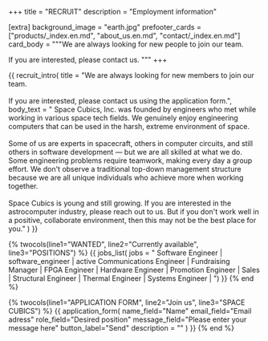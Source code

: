 +++
title = "RECRUIT"
description = "Employment information"

[extra]
background_image = "earth.jpg"
prefooter_cards = ["products/_index.en.md", "about_us.en.md", "contact/_index.en.md"]
card_body = """We are always looking for new people to join our team.

If you are interested, please contact us.
"""
+++

{{ recruit_intro(
	title = "We are always looking for new members to join our team. <br><br> If you are interested, please contact us using the application form.",
	body_text = "
 Space Cubics, Inc. was founded by engineers who met while working in various space tech fields. We genuinely enjoy engineering computers that can be used in the harsh, extreme environment of space.
<br><br>
 Some of us are experts in spacecraft, others in computer circuits, and still others in software development — but we are all skilled at what we do. Some engineering problems require teamwork, making every day a group effort. We don't observe a traditional top-down management structure because we are all unique individuals who achieve more when working together.
 <br><br>
Space Cubics is young and still growing. If you are interested in the astrocomputer industry, please reach out to us. But if you don't work well in a positive, collaborate environment, then this may not be the best place for you."
) }}

{% twocols(line1="WANTED", line2="Currently available", line3="POSITIONS") %}
{{ jobs_list(
	jobs = "
Software Engineer | software_engineer | active
Communications Engineer |
Fundraising Manager |
FPGA Engineer |
Hardware Engineer |
Promotion Engineer |
Sales |
Structural Engineer |
Thermal Engineer |
Systems Engineer |
") }}
{% end %}

{% twocols(line1="APPLICATION FORM", line2="Join us", line3="SPACE CUBICS") %}
{{ application_form(
	name_field="Name"
	email_field="Email adress"
	role_field="Desired position"
	message_field="Please enter your message here"
	button_label="Send"
	description = ""
) }}
{% end %}
